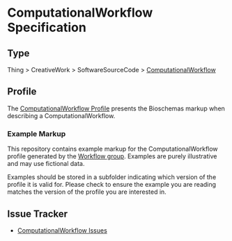 # ComputationalWorkflow Specification

## Type

Thing > CreativeWork > SoftwareSourceCode > [ComputationalWorkflow](https://bioschemas.org/ComputationalWorkflow)

## Profile

The [ComputationalWorkflow Profile](https://bioschemas.org/profiles/ComputationalWorkflow) presents the Bioschemas markup when describing a ComputationalWorkflow.

### Example Markup

This repository contains example markup for the ComputationalWorkflow profile generated by the [Workflow group](https://bioschemas.org/groups/Workflow/). Examples are purely illustrative and may use fictional data. 

Examples should be stored in a subfolder indicating which version of the profile it is valid for. Please check to ensure the example you are reading matches the version of the profile you are interested in.

## Issue Tracker

- [ComputationalWorkflow Issues](https://github.com/BioSchemas/bioschemas/labels/type%3A%20Workflow)

